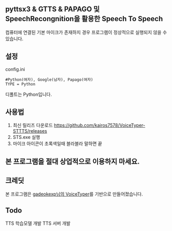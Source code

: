 ## pyttsx3 & GTTS & PAPAGO 및 SpeechRecongnition을 활용한 Speech To Speech
컴퓨터에 연결된 기본 마이크가 존재하지 경우 프로그램이 정상적으로 실행되지 않을 수 있습니다.

## 설정
config.ini
```
#Python(여자), Google(남자), Papago(여자)
TYPE = Python
```
디폴트는 Python입니다.

## 사용법
1. 최신 릴리즈 다운로드 https://github.com/kairos7578/VoiceTyper-STTTS/releases 
2. STS.exe 실행
3. 마이크 아이콘이 초록색일때 블라블라 말하면 끝
## 본 프로그램을 절대 상업적으로 이용하지 마세요.

## 크레딧
본 프로그램은 [gadeokexp님의 VoiceTyper](https://github.com/gadeokexp/VoiceTyper)를 기반으로 만들어졌습니다.


## Todo
TTS 학습모델 개발
TTS 서버 개발

